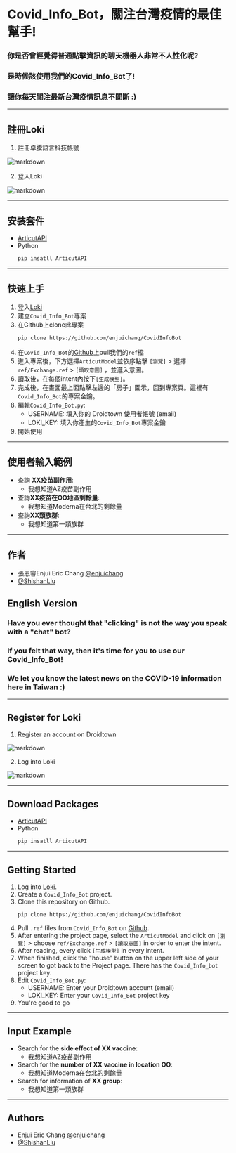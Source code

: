# Covid_Info_Bot，關注台灣疫情的最佳幫手!
### 你是否曾經覺得普通點擊資訊的聊天機器人非常不人性化呢?
### 是時候該使用我們的Covid_Info_Bot了!
### 讓你每天關注最新台灣疫情訊息不間斷 :)
----

## 註冊Loki

1. 註冊卓騰語言科技帳號

![markdown](https://camo.githubusercontent.com/43cf42b70b8ee596c020683174f344c38d49aef480087a1dc4e05109dc1641f9/68747470733a2f2f692e696d6775722e636f6d2f5458647342657a2e706e67 "Sign up")

<!--- 改變markdown城html

<img src='https://camo.githubusercontent.com/43cf42b70b8ee596c020683174f344c38d49aef480087a1dc4e05109dc1641f9/68747470733a2f2f692e696d6775722e636f6d2f5458647342657a2e706e67 "Sign up"' width = 100px>
--->

2. 登入Loki

![markdown](https://camo.githubusercontent.com/c39301f6e30c412ac839534ffa4a8bfa02bcad9e3783e17878a6be1d1388383a/68747470733a2f2f692e696d6775722e636f6d2f4c496152544a522e706e67 "log in")

----
## 安裝套件
- [ArticutAPI](https://pypi.org/project/ArticutAPI/)
- Python
  ```sh
  pip insatll ArticutAPI
  ```
----
## 快速上手
1. 登入[Loki](https://api.droidtown.co/loki/)
2. 建立`Covid_Info_Bot`專案
3. 在Github上clone此專案
    ```sh
    pip clone https://github.com/enjuichang/CovidInfoBot
    ```
4. 在`Covid_Info_Bot`的[Github](https://github.com/enjuichang/CovidInfoBot)上pull我們的`ref`檔
5. 進入專案後，下方選擇`ArticutModel`並依序點擊 `[瀏覽]` > 選擇`ref/Exchange.ref` > `[讀取意圖]` ，並進入意圖。
6. 讀取後，在每個intent內按下`[生成模型]`。
7. 完成後，在畫面最上面點擊左邊的「房子」圖示，回到專案頁。這裡有`Covid_Info_Bot`的專案金鑰。
8. 編輯`Covid_Info_Bot.py`:
   - USERNAME: 填入你的 Droidtown 使用者帳號 (email)
   - LOKI_KEY: 填入你產生的`Covid_Info_Bot`專案金鑰
9. 開始使用

----
## 使用者輸入範例
- 查詢 **XX疫苗副作用**:
    - 我想知道AZ疫苗副作用
- 查詢**XX疫苗在OO地區剩餘量**:
    - 我想知道Moderna在台北的剩餘量
- 查詢**XX類族群**:
    - 我想知道第一類族群

----
## 作者
- 張恩睿Enjui Eric Chang [@enjuichang](https://github.com/enjuichang)
- [@ShishanLiu](https://github.com/ShiShanLiu)

## English Version

### Have you ever thought that "clicking" is not the way you speak with a "chat" bot?
### If you felt that way, then it's time for you to use our Covid_Info_Bot!
### We let you know the latest news on the COVID-19 information here in Taiwan :)
----

## Register for Loki

1. Register an account on Droidtown

![markdown](https://camo.githubusercontent.com/43cf42b70b8ee596c020683174f344c38d49aef480087a1dc4e05109dc1641f9/68747470733a2f2f692e696d6775722e636f6d2f5458647342657a2e706e67 "Sign up")

2. Log into Loki

![markdown](https://camo.githubusercontent.com/c39301f6e30c412ac839534ffa4a8bfa02bcad9e3783e17878a6be1d1388383a/68747470733a2f2f692e696d6775722e636f6d2f4c496152544a522e706e67 "log in")

----
## Download Packages
- [ArticutAPI](https://pypi.org/project/ArticutAPI/)
- Python
  ```sh
  pip insatll ArticutAPI
  ```
----
## Getting Started
1. Log into [Loki](https://api.droidtown.co/loki/).
2. Create a `Covid_Info_Bot` project.
3. Clone this repository on Github.
    ```sh
    pip clone https://github.com/enjuichang/CovidInfoBot
    ```
4. Pull `.ref` files from `Covid_Info_Bot` on [Github](https://github.com/enjuichang/CovidInfoBot).
5. After entering the project page, select the `ArticutModel` and click on `[瀏覽]` > choose `ref/Exchange.ref` > `[讀取意圖]` in order to enter the intent.
6. After reading, every click `[生成模型]` in every intent.
7. When finished, click the "house" button on the upper left side of your screen to got back to the Project page. There has the `Covid_Info_bot` project key.
8. Edit `Covid_Info_Bot.py`:
   - USERNAME: Enter your Droidtown account (email)
   - LOKI_KEY: Enter your `Covid_Info_Bot` project key
9. You're good to go

----
## Input Example
- Search for the **side effect of XX vaccine**:
    - 我想知道AZ疫苗副作用
- Search for the **number of XX vaccine in location OO**:
    - 我想知道Moderna在台北的剩餘量
- Search for information of **XX group**:
    - 我想知道第一類族群

----
## Authors
- Enjui Eric Chang [@enjuichang](https://github.com/enjuichang)
- [@ShishanLiu](https://github.com/ShiShanLiu)



